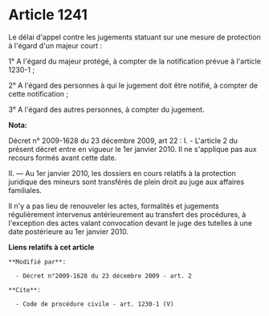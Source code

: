 # Article 1241

Le délai d'appel contre les jugements statuant sur une mesure de protection à l'égard d'un majeur court : 

1° A l'égard du majeur protégé, à compter de la notification prévue à l'article 1230-1 ; 

2° A l'égard des personnes à qui le jugement doit être notifié, à compter de cette notification ; 

3° A l'égard des autres personnes, à compter du jugement.

**Nota:**

Décret n° 2009-1628 du 23 décembre 2009, art 22 : I. - L'article 2 du présent décret entre en vigueur le 1er janvier 2010. Il
ne s'applique pas aux recours formés avant cette date.

II. ― Au 1er janvier 2010, les dossiers en cours relatifs à la protection juridique des mineurs sont transférés de plein
droit au juge aux affaires familiales.

Il n'y a pas lieu de renouveler les actes, formalités et jugements régulièrement intervenus antérieurement au transfert des
procédures, à l'exception des actes valant convocation devant le juge des tutelles à une date postérieure au 1er janvier
2010.

**Liens relatifs à cet article**

	**Modifié par**:

	  - Décret n°2009-1628 du 23 décembre 2009 - art. 2

	**Cite**:

	  - Code de procédure civile - art. 1230-1 (V)
